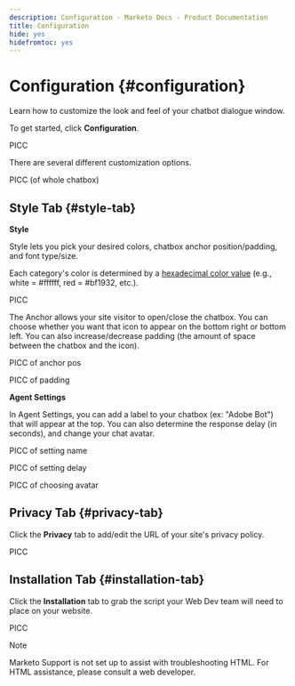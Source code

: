 ```yaml
---
description: Configuration - Marketo Docs - Product Documentation
title: Configuration
hide: yes
hidefromtoc: yes
---
```

# Configuration {#configuration}

Learn how to customize the look and feel of your chatbot dialogue window.

To get started, click **Configuration**.

PICC

There are several different customization options.

PICC (of whole chatbox)

## Style Tab {#style-tab}

**Style**

Style lets you pick your desired colors, chatbox anchor position/padding, and font type/size.

Each category's color is determined by a [hexadecimal color value](https://color.adobe.com/create/color-wheel) (e.g., white = #ffffff, red = #bf1932, etc.).

PICC

The Anchor allows your site visitor to open/close the chatbox. You can choose whether you want that icon to appear on the bottom right or bottom left. You can also increase/decrease padding (the amount of space between the chatbox and the icon).

PICC of anchor pos

PICC of padding

**Agent Settings**

In Agent Settings, you can add a label to your chatbox (ex: "Adobe Bot") that will appear at the top. You can also determine the response delay (in seconds), and change your chat avatar.

PICC of setting name

PICC of setting delay

PICC of choosing avatar

## Privacy Tab {#privacy-tab}

Click the **Privacy** tab to add/edit the URL of your site's privacy policy.

PICC

## Installation Tab {#installation-tab}

Click the **Installation** tab to grab the script your Web Dev team will need to place on your website.

PICC

>[!NOTE]
>
>Marketo Support is not set up to assist with troubleshooting HTML. For HTML assistance, please consult a web developer.
